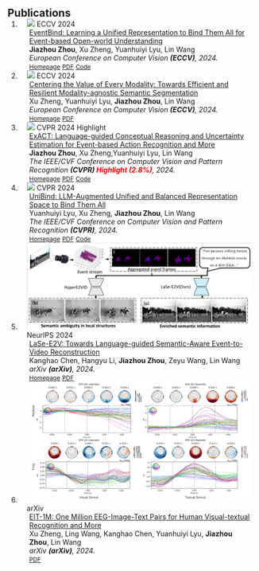 <h2 id="publications" style="margin: 2px 0px -15px;">Publications</h2>

<div class="publications">
<ol class="bibliography">


<li>
<div class="pub-row">

  <div class="col-sm-3 abbr" style="position: relative;padding-right: 15px;padding-left: 15px;">
    <img src="assets/img/EventBind.png" class="teaser img-fluid z-depth-1">
    <abbr class="badge">ECCV 2024</abbr>
  </div>

  <div class="col-sm-9" style="position: relative;padding-right: 15px;padding-left: 20px;">
      <div class="title">  
        <a href="https://arxiv.org/pdf/2308.03135">EventBind: Learning a Unified Representation to Bind Them All for Event-based Open-world Understanding</a>  
      </div>  
      <div class="author"><strong>Jiazhou Zhou</strong>, Xu Zheng, Yuanhuiyi Lyu, Lin Wang</div>  
      <div class="periodical"><em>European Conference on Computer Vision <strong>(ECCV)</strong>, 2024.</em></div>  
      <div class="links">  
        <a href="https://vlislab22.github.io/EventBind/" class="btn btn-sm z-depth-0" role="button" target="_blank" style="font-size:12px;">Homepage</a>  
        <a href="https://arxiv.org/pdf/2308.03135.pdf" class="btn btn-sm z-depth-0" role="button" target="_blank" style="font-size:12px;">PDF</a>  
        <a href="https://github.com/jiazhou-garland/EventBind" class="btn btn-sm z-depth-0" role="button" target="_blank" style="font-size:12px;">Code</a>  
      </div>  
  </div>
</div>
</li>




<li>
<div class="pub-row">

  <div class="col-sm-3 abbr" style="position: relative;padding-right: 15px;padding-left: 15px;">
    <img src="assets/img/exact.png" class="teaser img-fluid z-depth-1">
    <abbr class="badge">ECCV 2024</abbr>
  </div>

  <div class="col-sm-9" style="position: relative;padding-right: 15px;padding-left: 20px;">
      <div class="title">  
        <a href="https://arxiv.org/pdf/2407.11344">Centering the Value of Every Modality: Towards Efficient and Resilient Modality-agnostic Semantic Segmentation</a>  
      </div>  
      <div class="author">Xu Zheng, Yuanhuiyi Lyu, <strong>Jiazhou Zhou</strong>, Lin Wang</div>  
      <div class="periodical"><em>European Conference on Computer Vision <strong>(ECCV)</strong>, 2024.</em></div>  
      <div class="links">  
        <a href="https://vlislab22.github.io/MAGIC/" class="btn btn-sm z-depth-0" role="button" target="_blank" style="font-size:12px;">Homepage</a>  
        <a href="https://arxiv.org/pdf/2407.11344" class="btn btn-sm z-depth-0" role="button" target="_blank" style="font-size:12px;">PDF</a>  
      </div>  
  </div>
</div>
</li>





<li>
<div class="pub-row">

  <div class="col-sm-3 abbr" style="position: relative;padding-right: 15px;padding-left: 15px;">
    <img src="assets/img/exact.png" class="teaser img-fluid z-depth-1">
    <abbr class="badge">CVPR 2024 Highlight</abbr>
  </div>

  <div class="col-sm-9" style="position: relative;padding-right: 15px;padding-left: 20px;">
      <div class="title">  
        <a href="https://arxiv.org/pdf/2403.12534.pdf">ExACT: Language-guided Conceptual Reasoning and Uncertainty Estimation for Event-based Action Recognition and More</a>  
      </div>  
      <div class="author"><strong>Jiazhou Zhou</strong>, Xu Zheng,Yuanhuiyi Lyu, Lin Wang</div>  
      <div class="periodical"><em>The IEEE/CVF Conference on Computer Vision and Pattern Recognition <strong>(CVPR) <span style="color: red;">Highlight (2.8%)</span></strong>, 2024.</em></div>  
      <div class="links">  
        <a href="https://vlislab22.github.io/ExACT/" class="btn btn-sm z-depth-0" role="button" target="_blank" style="font-size:12px;">Homepage</a>  
        <a href="https://arxiv.org/pdf/2403.12534.pdf" class="btn btn-sm z-depth-0" role="button" target="_blank" style="font-size:12px;">PDF</a>  
        <a href="https://github.com/jiazhou-garland/ExACT" class="btn btn-sm z-depth-0" role="button" target="_blank" style="font-size:12px;">Code</a>  
      </div>  
  </div>
</div>
</li>



<li>
<div class="pub-row">

  <div class="col-sm-3 abbr" style="position: relative;padding-right: 15px;padding-left: 15px;">
    <img src="assets/img/unibind.png" class="teaser img-fluid z-depth-1">
    <abbr class="badge">CVPR 2024</abbr>
  </div>

  <div class="col-sm-9" style="position: relative;padding-right: 15px;padding-left: 20px;">
      <div class="title">  
        <a href="https://arxiv.org/pdf/2403.12532.pdf">UniBind: LLM-Augmented Unified and Balanced Representation Space to Bind Them All</a>  
      </div>  
      <div class="author">Yuanhuiyi Lyu, Xu Zheng, <strong>Jiazhou Zhou</strong>, Lin Wang</div>  
      <div class="periodical"><em>The IEEE/CVF Conference on Computer Vision and Pattern Recognition <strong>(CVPR)</strong>, 2024.</em></div>  
      <div class="links">  
        <a href="https://vlislab22.github.io/UniBind/" class="btn btn-sm z-depth-0" role="button" target="_blank" style="font-size:12px;">Homepage</a>  
        <a href="https://arxiv.org/pdf/2403.12532.pdf" class="btn btn-sm z-depth-0" role="button" target="_blank" style="font-size:12px;">PDF</a>  
        <a href="https://github.com/QC-LY/UniBind" class="btn btn-sm z-depth-0" role="button" target="_blank" style="font-size:12px;">Code</a>  
      </div>  
  </div>
</div>
</li>
  

<li>
<div class="pub-row">

  <div class="col-sm-3 abbr" style="position: relative;padding-right: 15px;padding-left: 15px;">
    <img src="assets/img/e2v.png" class="teaser img-fluid z-depth-1">
    <abbr class="badge">NeurIPS 2024</abbr>
  </div>

  <div class="col-sm-9" style="position: relative;padding-right: 15px;padding-left: 20px;">
      <div class="title">  
        <a href="https://arxiv.org/pdf/2407.05547">LaSe-E2V: Towards Language-guided Semantic-Aware Event-to-Video Reconstruction</a>  
      </div>  
    <div class="author">Kanghao Chen, Hangyu Li, <strong>Jiazhou Zhou</strong>, Zeyu Wang, Lin Wang</div>
    <div class="periodical"><em>arXiv <strong>(arXiv)</strong>, 2024.</em></div>
      <div class="links">  
        <a href="https://vlislab22.github.io/LaSe-E2V/" class="btn btn-sm z-depth-0" role="button" target="_blank" style="font-size:12px;">Homepage</a>  
        <a href="https://arxiv.org/abs/2407.05547" class="btn btn-sm z-depth-0" role="button" target="_blank" style="font-size:12px;">PDF</a>  
      </div>  
  </div>
</div>
</li>



<li>
<div class="pub-row">

  <div class="col-sm-3 abbr" style="position: relative;padding-right: 15px;padding-left: 15px;">
    <img src="assets/img/EIT-1M.png" class="teaser img-fluid z-depth-1">
    <abbr class="badge">arXiv</abbr>
  </div>

  <div class="col-sm-9" style="position: relative;padding-right: 15px;padding-left: 20px;">
    <div class="title"><a href="https://arxiv.org/pdf/2407.01884">EIT-1M: One Million EEG-Image-Text Pairs for Human Visual-textual
Recognition and More</a></div>
    <div class="author">Xu Zheng, Ling Wang, Kanghao Chen, Yuanhuiyi Lyu, <strong>Jiazhou Zhou</strong>, Lin Wang</div>
    <div class="periodical"><em>arXiv <strong>(arXiv)</strong>, 2024.</em></div>
    <div class="links">
      <a href="https://arxiv.org/pdf/2407.01884" class="btn btn-sm z-depth-0" role="button" target="_blank" style="font-size:12px;">PDF</a>
    </div>
  </div>
</div>
</li>






<br>

</ol>
</div>

